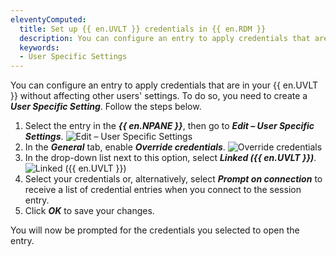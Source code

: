 ```yaml
---
eleventyComputed:
  title: Set up {{ en.UVLT }} credentials in {{ en.RDM }}
  description: You can configure an entry to apply credentials that are in your {{ en.UVLT }} without affecting other users' settings.
  keywords:
  - User Specific Settings
---
```

You can configure an entry to apply credentials that are in your {{ en.UVLT }} without affecting other users' settings.
To do so, you need to create a ***User Specific Setting***. Follow the steps below.

1. Select the entry in the ***{{ en.NPANE }}***, then go to ***Edit – User Specific Settings***.
![Edit – User Specific Settings](https://webdevolutions.azureedge.net/docs/en/kb/KB2206.png) 
1. In the ***General*** tab, enable ***Override credentials***.
![Override credentials](https://webdevolutions.azureedge.net/docs/en/kb/KB2207.png) 
1. In the drop-down list next to this option, select ***Linked ({{ en.UVLT }})***.
![Linked ({{ en.UVLT }})](https://webdevolutions.azureedge.net/docs/en/kb/KB2208.png) 
1. Select your credentials or, alternatively, select ***Prompt on connection*** to receive a list of credential entries when you connect to the session entry.
1. Click ***OK*** to save your changes.  

You will now be prompted for the credentials you selected to open the entry.
